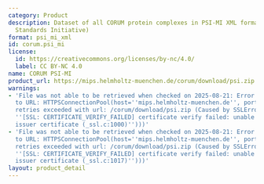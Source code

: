 ```yaml
---
category: Product
description: Dataset of all CORUM protein complexes in PSI-MI XML format (Proteomics
  Standards Initiative)
format: psi_mi_xml
id: corum.psi_mi
license:
  id: https://creativecommons.org/licenses/by-nc/4.0/
  label: CC BY-NC 4.0
name: CORUM PSI-MI
product_url: https://mips.helmholtz-muenchen.de/corum/download/psi.zip
warnings:
- 'File was not able to be retrieved when checked on 2025-08-21: Error connecting
  to URL: HTTPSConnectionPool(host=''mips.helmholtz-muenchen.de'', port=443): Max
  retries exceeded with url: /corum/download/psi.zip (Caused by SSLError(SSLCertVerificationError(1,
  ''[SSL: CERTIFICATE_VERIFY_FAILED] certificate verify failed: unable to get local
  issuer certificate (_ssl.c:1000)'')))'
- 'File was not able to be retrieved when checked on 2025-08-21: Error connecting
  to URL: HTTPSConnectionPool(host=''mips.helmholtz-muenchen.de'', port=443): Max
  retries exceeded with url: /corum/download/psi.zip (Caused by SSLError(SSLCertVerificationError(1,
  ''[SSL: CERTIFICATE_VERIFY_FAILED] certificate verify failed: unable to get local
  issuer certificate (_ssl.c:1017)'')))'
layout: product_detail
---
```

